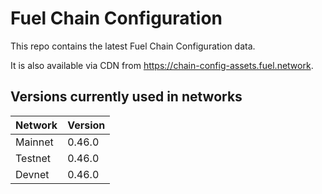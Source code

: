 # Fuel Chain Configuration

This repo contains the latest Fuel Chain Configuration data.

It is also available via CDN from https://chain-config-assets.fuel.network.

## Versions currently used in networks

| Network  | Version |
|----------|---------|
| Mainnet | 0.46.0 |
| Testnet | 0.46.0 |
| Devnet | 0.46.0 |
